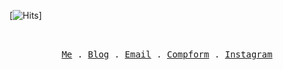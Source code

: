 [![Hits](https://hits.seeyoufarm.com/api/count/incr/badge.svg?url=https%3A%2F%2Fgithub.com%2Fcharllossdev%2Fhit-counter&count_bg=%236700C9&title_bg=%23555555&icon=&icon_color=%23E7E7E7&title=Hits&edge_flat=false)]

<p align="center">
  <samp>
    <br>
    <br>
    <a href="https://www.notion.so/f9faff44769a4129b5b52b26bf7cddb1">Me</a> .
    <a href="https://charllossdev.github.io/">Blog</a> .
    <a href="mailto:charlloss.dev@gmail.com">Email</a> .
    <a href="https://100.antfu.me">Compform</a> .
    <a href="https://instagram.com/charlloss">Instagram</a>
  </samp>
</p>
